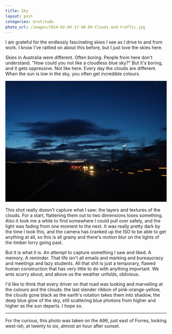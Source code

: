 ```yaml
---
title: Sky
layout: post
categories: Gratitude
photo_url: /images/2014-02-04-17-40-09-Clouds-and-traffic.jpg
---
```


I am grateful for the endlessly fascinating skies I see as I drive to and from work. I know I've rattled on about this before, but I just love the skies here.

Skies in Australia were different. Often boring. People from here don't understand. "How could you not like a cloudless blue sky?" But it's boring, and it gets oppressive. Not like here. Every day the clouds are different. When the sun is low in the sky, you often get incredible colours.

![Clouds and traffic](/images/2014-02-04-17-40-09-Clouds-and-traffic.jpg)

This shot really doesn't capture what I saw: the layers and textures of the clouds. For a start, flattening them out to two dimensions loses something. Also it took me a while to find somewhere I could pull over safely, and the light was fading from one moment to the next. It was really pretty dark by the time I took this, and the camera has cranked up the ISO to be able to get anything at all, so this is all grainy and there's motion blur on the lights of the timber lorry going past.

But it is what it is. An attempt to capture something I saw and liked. A memory. A reminder. That life isn't all emails and marking and bureaucracy and meetings and lazy students. All that shit is just a temporary, flawed human construction that has very little to do with anything important. We ants scurry about, and above us the weather unfolds, oblivious.

I'd like to think that every driver on that road was looking and marvelling at the colours and the clouds: the last slender ribbon of pink-orange-yellow, the clouds gone black as the earth's rotation takes them into shadow, the deep blue glow of the sky, still scattering blue photons from higher and higher as the sun departs. I hope so.

---

For the curious, this photo was taken on the A96, just east of Forres, looking west-ish, at twenty to six, almost an hour after sunset.